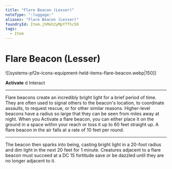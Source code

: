 ```yaml
---
title: "Flare Beacon (Lesser)"
noteType: ":luggage:"
aliases: "Flare Beacon (Lesser)"
foundryId: Item.jhMoh2yMpYTfhc5O
tags:
  - Item
---
```


# Flare Beacon (Lesser)
![[systems-pf2e-icons-equipment-held-items-flare-beacon.webp|150]]

**Activate** d Interact

* * *

Flare beacons create an incredibly bright light for a brief period of time. They are often used to signal others to the beacon's location, to coordinate assaults, to request rescue, or for other similar reasons. Higher-level beacons have a radius so large that they can be seen from miles away at night. When you Activate a flare beacon, you can either place it on the ground in a space within your reach or toss it up to 60 feet straight up. A flare beacon in the air falls at a rate of 10 feet per round.

* * *

The beacon then sparks into being, casting bright light in a 20-foot radius and dim light in the next 20 feet for 1 minute. Creatures adjacent to a flare beacon must succeed at a DC 15 fortitude save or be dazzled until they are no longer adjacent to it.
